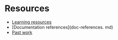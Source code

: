 # Resources

- [Learning resources](learning-resources.md)
- [Documentation references](doc-references. md)
- [Past work](past-work.md)
